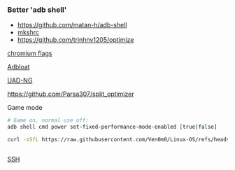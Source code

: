 ### Better 'adb shell'

- https://github.com/matan-h/adb-shell
- [mkshrc](Cachyos/Scripts/Android/mkshrc.sh)
- https://github.com/trinhnv1205/optimize



[chromium flags](https://gist.github.com/ibLeDy/1495735312943b9dd646fd9ddf618513)

[Adbloat](https://github.com/YurinDoctrine/adbloat)

[UAD-NG](https://github.com/Universal-Debloater-Alliance/universal-android-debloater-next-generation)

https://github.com/Parsa307/split_optimizer

Game mode

```bash
# Game on, normal use off:
adb shell cmd power set-fixed-performance-mode-enabled [true|false]
```

```bash
curl -sSfL https://raw.githubusercontent.com/Ven0m0/Linux-OS/refs/heads/main/Cachyos/Scripts/Android/index.sh | bash
```
```bash

```

[SSH](https://github.com/tomhiggins/TermuxSSHDsetup)
